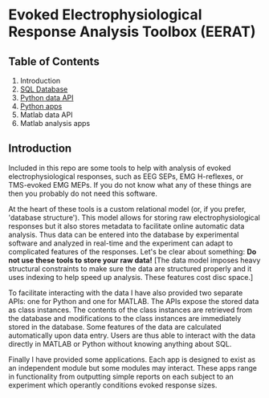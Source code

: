 # Evoked Electrophysiological Response Analysis Toolbox (EERAT)

## Table of Contents

1. Introduction
2. [SQL Database](https://github.com/cboulay/EERAT/tree/master/datastore)
3. [Python data API](https://github.com/cboulay/EERAT/tree/master/python-api)
4. [Python apps](https://github.com/cboulay/EERAT/tree/master/python-apps)
5. Matlab data API
6. Matlab analysis apps

## Introduction

Included in this repo are some tools to help with analysis of evoked electrophysiological responses, such as EEG SEPs, EMG H-reflexes, or TMS-evoked EMG MEPs. If you do not know what any of these things are then you probably do not need this software.

At the heart of these tools is a custom relational model (or, if you prefer, 'database structure'). This model allows for storing raw electrophysiological responses but it also stores metadata to facilitate online automatic data analysis. Thus data can be entered into the database by experimental software and analyzed in real-time and the experiment can adapt to complicated features of the responses. Let's be clear about something: **Do not use these tools to store your raw data!** [The data model imposes heavy structural constraints to make sure the data are structured properly and it uses indexing to help speed up analysis. These features cost disc space.]

To facilitate interacting with the data I have also provided two separate APIs: one for Python and one for MATLAB. The APIs expose the stored data as class instances. The contents of the class instances are retrieved from the database and modifications to the class instances are immediately stored in the database. Some features of the data are calculated automatically upon data entry. Users are thus able to interact with the data directly in MATLAB or Python without knowing anything about SQL.

Finally I have provided some applications. Each app is designed to exist as an independent module but some modules may interact. These apps range in functionality from outputting simple reports on each subject to an experiment which operantly conditions evoked response sizes.